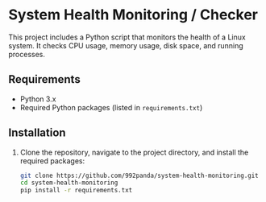 # System Health Monitoring / Checker 

This project includes a Python script that monitors the health of a Linux system. It checks CPU usage, memory usage, disk space, and running processes.

## Requirements

- Python 3.x
- Required Python packages (listed in `requirements.txt`)

## Installation

1. Clone the repository, navigate to the project directory, and install the required packages:
   ```bash
   git clone https://github.com/992panda/system-health-monitoring.git
   cd system-health-monitoring
   pip install -r requirements.txt
